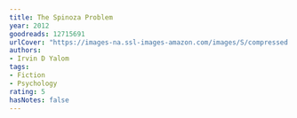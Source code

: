 ```yaml
---
title: The Spinoza Problem
year: 2012
goodreads: 12715691
urlCover: "https://images-na.ssl-images-amazon.com/images/S/compressed.photo.goodreads.com/books/1344692296i/12715691.jpg"
authors:
- Irvin D Yalom
tags:
- Fiction
- Psychology
rating: 5
hasNotes: false
---
```

